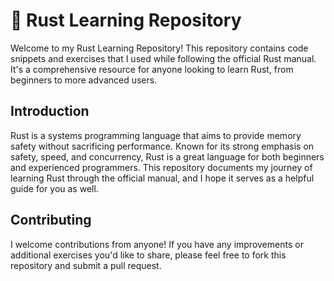 # 🦀 Rust Learning Repository

Welcome to my Rust Learning Repository! This repository contains code snippets and exercises that I used while following the official Rust manual. It's a comprehensive resource for anyone looking to learn Rust, from beginners to more advanced users.

## Introduction

Rust is a systems programming language that aims to provide memory safety without sacrificing performance. Known for its strong emphasis on safety, speed, and concurrency, Rust is a great language for both beginners and experienced programmers. This repository documents my journey of learning Rust through the official manual, and I hope it serves as a helpful guide for you as well.

## Contributing

I welcome contributions from anyone! If you have any improvements or additional exercises you'd like to share, please feel free to fork this repository and submit a pull request.
